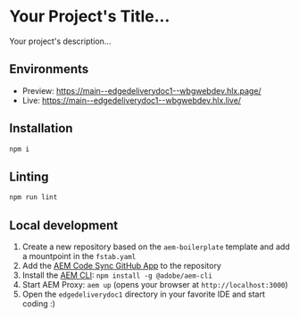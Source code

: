 # Your Project's Title...
Your project's description...

## Environments
- Preview: https://main--edgedeliverydoc1--wbgwebdev.hlx.page/
- Live: https://main--edgedeliverydoc1--wbgwebdev.hlx.live/

## Installation

```sh
npm i
```

## Linting

```sh
npm run lint
```

## Local development

1. Create a new repository based on the `aem-boilerplate` template and add a mountpoint in the `fstab.yaml`
1. Add the [AEM Code Sync GitHub App](https://github.com/apps/aem-code-sync) to the repository
1. Install the [AEM CLI](https://github.com/adobe/helix-cli): `npm install -g @adobe/aem-cli`
1. Start AEM Proxy: `aem up` (opens your browser at `http://localhost:3000`)
1. Open the `edgedeliverydoc1` directory in your favorite IDE and start coding :)
